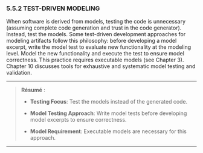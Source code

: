 ### 5.5.2 TEST-DRIVEN MODELING

When software is derived from models, testing the code is unnecessary (assuming complete code generation and trust in the code generator). Instead, test the models. Some test-driven development approaches for modeling artifacts follow this philosophy: before developing a model excerpt, write the model test to evaluate new functionality at the modeling level. Model the new functionality and execute the test to ensure model correctness. This practice requires executable models (see Chapter 3). Chapter 10 discusses tools for exhaustive and systematic model testing and validation.

---

> **Résumé** :
> 
> * **Testing Focus**: Test the models instead of the generated code.
> 
> * **Model Testing Approach**: Write model tests before developing model excerpts to ensure correctness.
> 
> * **Model Requirement**: Executable models are necessary for this approach.

---